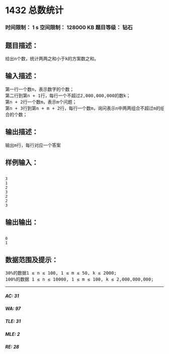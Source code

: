 # 1432 总数统计   
### 时间限制： 1 s     空间限制： 128000 KB     题目等级： 钻石  
## 题目描述：  

<pre>
给出n个数，统计两两之和小于k的方案数之和。
</pre>
  
  
## 输入描述：  

<pre>
第一行一个数n，表示数字的个数；  
第二行到第n + 1行，每行一个不超过2,000,000,000的数k；  
第n + 2行一个数m，表示m个问题；  
第n + 3行到第n + m + 2行，每行一个数m，询问表示n中两两组合不超过m的组  
合的个数；
</pre>
  
  
## 输出描述：  

<pre>
输出m行，每行对应一个答案
</pre>
  
  
## 样例输入：  

<pre><code>
3
1
2
3
2
2
3
</code></pre>
  
  
## 输出输出：  

<pre><code>
0
1
</code></pre>
  
  
## 数据范围及提示：  

<pre>
30%的数据1 ≤ n ≤ 100, 1 ≤ m ≤ 50, k ≤ 2000;  
100%的数据 1 ≤ n ≤ 10000, 1 ≤ m ≤ 100, k ≤ 2,000,000,000;
</pre>
  
  
***  

##### AC: 31  
##### WA: 97  
##### TLE: 31  
##### MLE: 2  
##### RE: 28  
